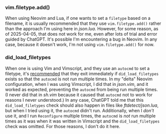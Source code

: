 ### vim.filetype.add()

When using Neovim and Lua, if one wants to set a `filetype` based on a filename,
it is usually recommended that they use `vim.filetype.add()` rather than the
approach I'm using here in _json.lua_. However, for some reason, as of
2025-04-05, that does not work for me, even after lots of trial and error guided
by ChatGPT. It's possible I'm encountering a bug in Neovim. In any case, because
it doesn't work, I'm not using `vim.filetype.add()` for now.

### did_load_filetypes

When one is using Vim and Vimscript, and they use an `autocmd` to set a
filetype, it's
[recommended](https://vim.fandom.com/wiki/Filetype.vim#File_structure) that they
exit immediately if `did_load_filetypes` exists so that the `autocmd` is not run
multiple times. In my "delta" Neovim configuration, when I was using Vimscript,
I did that in _json.vim_, and it worked as expected, preventing the `autocmd`
from being run multiple times. (I never did that in _sh.vim_ because it caused
that `autocmd` not to work for reasons I never understood.) In any case, ChatGPT
told me that this `did_load_filetypes` check should also happen in files like
_ftdetect/json.lua_, but when I tried using it, the `autocmd` didn't run.
Additionally, when I _don't_ use it, and I run `Reconfigure` multiple times, the
`autocmd` is _not_ run multiple times as it was when it was written in Vimscript
and the `did_load_filetypes` check was omitted. For those reasons, I don't do it
here.
